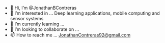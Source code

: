 - 👋 Hi, I’m @JonathanBContreras
- 👀 I’m interested in ... Deep learning applications, mobile computing and sensor systems
- 🌱 I’m currently learning ...
- 💞️ I’m looking to collaborate on ...
- 📫 How to reach me ... JonathanContreras92@gmail.com

<!---
JonathanBContreras/JonathanBContreras is a ✨ special ✨ repository because its `README.md` (this file) appears on your GitHub profile.
You can click the Preview link to take a look at your changes.
--->
